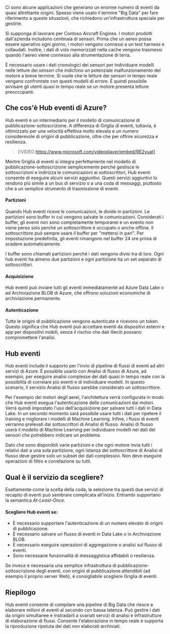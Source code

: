 Ci sono alcune applicazioni che generano un enorme numero di eventi da quasi altrettante origini. Spesso viene usato il termine "Big Data" per fare riferimento a queste situazioni, che richiedono un'infrastruttura speciale per gestirle.

Si supponga di lavorare per Contoso Aircraft Engines. I motori prodotti dall'azienda includono centinaia di sensori. Prima che un aereo possa essere operativo ogni giorno, i motori vengono connessi a un test harness e collaudati. Inoltre, i dati di volo memorizzati nella cache vengono trasmessi quando l'aereo viene connesso alla strumentazione di terra.

È necessario usare i dati cronologici dei sensori per individuare modelli nelle letture dei sensori che indichino un potenziale malfunzionamento del motore a breve termine. Si vuole che le letture dei sensori in tempo reale vengano confrontate con questi modelli di errore. È quindi possibile avvisare gli utenti quasi in tempo reale se un motore presenta letture preoccupanti.

## <a name="what-is-azure-event-hubs"></a>Che cos'è Hub eventi di Azure?
Hub eventi è un intermediario per il modello di comunicazione di pubblicazione-sottoscrizione. A differenza di Griglia di eventi, tuttavia, è ottimizzato per una velocità effettiva molto elevata e un numero considerevole di origini di pubblicazione, oltre che per offrire sicurezza e resilienza.

> [!VIDEO https://www.microsoft.com/videoplayer/embed/RE2yuat]

Mentre Griglia di eventi si integra perfettamente nel modello di pubblicazione-sottoscrizione semplicemente perché gestisce le sottoscrizioni e indirizza le comunicazioni ai sottoscrittori, Hub eventi consente di eseguire alcuni servizi aggiuntivi. Questi servizi aggiuntivi lo rendono più simile a un bus di servizio o a una coda di messaggi, piuttosto che a un semplice strumento di trasmissione di eventi.

#### <a name="partitions"></a>Partizioni
Quando Hub eventi riceve le comunicazioni, le divide in partizioni. Le partizioni sono buffer in cui vengono salvate le comunicazioni. Considerati i buffer, gli eventi non sono completamente temporanei e un evento non viene perso solo perché un sottoscrittore è occupato o anche offline. Il sottoscrittore può sempre usare il buffer per "mettersi in pari". Per impostazione predefinita, gli eventi rimangono nel buffer 24 ore prima di scadere automaticamente.

I buffer sono chiamati partizioni perché i dati vengono divisi tra di loro. Ogni hub eventi ha almeno due partizioni e ogni partizione ha un set separato di sottoscrittori.

#### <a name="capture"></a>Acquisizione
Hub eventi può inviare tutti gli eventi immediatamente ad Azure Data Lake o ad Archiviazione BLOB di Azure, che offrono soluzioni economiche di archiviazione permanente.

#### <a name="authentication"></a>Autenticazione
Tutte le origini di pubblicazione vengono autenticate e ricevono un token. Questo significa che Hub eventi può accettare eventi da dispositivi esterni e app per dispositivi mobili, senza il rischio che dati illeciti possano compromettere l'analisi. 

## <a name="using-event-hubs"></a>Hub eventi
Hub eventi include il supporto per l'invio di pipeline di flussi di eventi ad altri servizi di Azure. È possibile usarlo con Analisi di flusso di Azure, ad esempio, per eseguire analisi complesse dei dati quasi in tempo reale con la possibilità di correlare più eventi e di individuare modelli. In questo scenario, il servizio Analisi di flusso sarebbe considerato un sottoscrittore.

Per l'esempio dei motori degli aerei, l'architettura verrà configurata in modo che Hub eventi esegua l'autenticazione delle comunicazioni dai motori. Verrà quindi impostato l'uso dell'acquisizione per salvare tutti i dati in Data Lake. In un secondo momento sarà possibile usare tutti i dati per ripetere il training e migliorare i modelli di Machine Learning. Infine, i flussi di eventi verranno prelevati dai sottoscrittori di Analisi di flusso. Analisi di flusso userà il modello di Machine Learning per individuare modelli nei dati dei sensori che potrebbero indicare un problema.

Dato che sono disponibili varie partizioni e che ogni motore invia tutti i relativi dati a una sola partizione, ogni istanza del sottoscrittore di Analisi di flusso deve gestire solo un subset dei dati complessivi. Non deve eseguire operazioni di filtro e correlazione su tutti.

## <a name="which-service-should-i-choose"></a>Qual è il servizio da scegliere?
Esattamente come la scelta della coda, la selezione tra questi due servizi di recapito di eventi può sembrare complicata all'inizio. Entrambi supportano la semantica *At-Least-Once*.

#### <a name="choose-event-hubs-if"></a>Scegliere Hub eventi se:  

- È necessario supportare l'autenticazione di un numero elevato di origini di pubblicazione.
- È necessario salvare un flusso di eventi in Data Lake o in Archiviazione BLOB.
- È necessario eseguire operazioni di aggregazione o analisi sul flusso di eventi.
- Sono necessarie funzionalità di messaggistica affidabili o resilienza.  

Se invece è necessaria una semplice infrastruttura di pubblicazione-sottoscrizione degli eventi, con origini di pubblicazione attendibili (ad esempio il proprio server Web), è consigliabile scegliere Griglia di eventi.

## <a name="summary"></a>Riepilogo
Hub eventi consente di compilare una pipeline di Big Data che riesce a elaborare milioni di eventi al secondo con bassa latenza. Può gestire i dati da origini simultanee e instradarli a svariati servizi di analisi e infrastrutture di elaborazione di flussi. Consente l'elaborazione in tempo reale e supporta la riproduzione ripetuta dei dati non elaborati archiviati. 